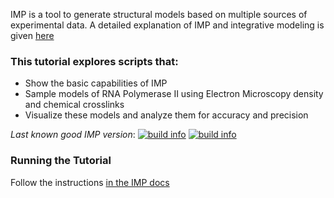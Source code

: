 IMP is a tool to generate structural models based on multiple sources of experimental data.  A detailed explanation of IMP and integrative modeling is given [here](http://integrativemodeling.org/nightly/doc/manual/)

### This tutorial explores scripts that:

* Show the basic capabilities of IMP
* Sample models of RNA Polymerase II using Electron Microscopy density and chemical crosslinks
* Visualize these models and analyze them for accuracy and precision

_Last known good IMP version_: [![build info](https://salilab.org/imp/systems/?sysstat=7&branch=master)](http://salilab.org/imp/systems/) [![build info](https://salilab.org/imp/systems/?sysstat=7&branch=develop)](http://salilab.org/imp/systems/)

### Running the Tutorial
Follow the instructions [in the IMP docs](http://integrativemodeling.org/nightly/doc/manual/rnapolii_stalk.html)
